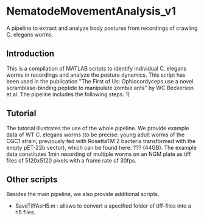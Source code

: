 # NematodeMovementAnalysis_v1
A pipeline to extract and analyze body postures from recordings of crawling C. elegans worms.

  ## Introduction
  This is a compilation of MATLAB scripts to identify individual C. elegans worms in recordings and analyze the posture dynamics.
  This script has been used in the publication "The First of Us: Ophiocordyceps use a novel scramblase-binding peptide to manipulate zombie ants" by WC Beckerson et al.
  The pipeline includes the following steps:
  1)


  ## Tutorial
  The tutorial illustrates the use of the whole pipeline. We provide example data of WT C. elegans worms (to be precise: young adult worms of the CGC1 strain, previously fed with RosettaTM 2 bacteria transformed with the empty pET-22b vector), which can be found here: ??? (44GB). The example data constitutes 1min recording of multiple worms on an NGM plate as tiff files of 5120x5120 pixels with a frame rate of 30fps.

  ## Other scripts
  Besides the main pipeline, we also provide additional scripts.
  * SaveTiffAsH5.m : allows to convert a specified folder of tiff-files into a h5 files.

